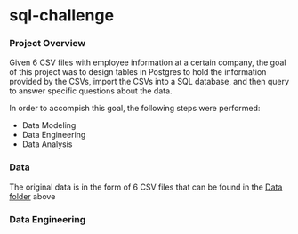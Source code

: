 # sql-challenge

### Project Overview

Given 6 CSV files with employee information at a certain company, the goal of this project was to design tables in Postgres to hold the information provided by the CSVs, import the CSVs into a SQL database, and then query to answer specific questions about the data. 

In order to accompish this goal, the following steps were performed:
- Data Modeling
- Data Engineering
- Data Analysis

### Data

The original data is in the form of 6 CSV files that can be found in the [Data folder](https://github.com/jobrien1726/sql-challenge/tree/master/Data) above

### Data Engineering



